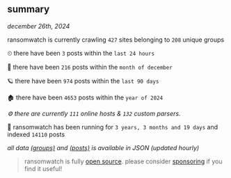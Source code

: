 
## summary
_december 26th, 2024_

ransomwatch is currently crawling `427` sites belonging to `208` unique groups

⏲ there have been `3` posts within the `last 24 hours`

🦈 there have been `216` posts within the `month of december`

🪐 there have been `974` posts within the `last 90 days`

🏚 there have been `4653` posts within the `year of 2024`

_⚙️ there are currently `111` online hosts & `132` custom parsers._

🦕 ransomwatch has been running for `3 years, 3 months and 19 days` and indexed `14110` posts

_all data  [(groups)](http://ransomwhat.telemetry.ltd/groups) and [(posts)](http://ransomwhat.telemetry.ltd/posts) is available in JSON (updated hourly)_

> ransomwatch is fully [open source](https://github.com/joshhighet/ransomwatch#ransomwatch--). please consider [sponsoring](https://github.com/sponsors/joshhighet) if you find it useful!
